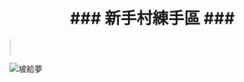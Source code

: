 <h1 align="center">### 新手村練手區 ###</h1>

<marquee direction="right" scrolldelay="60" class="position-absolute">
        <a href="https://guide.streetvoice.com/" target="_blank" data-ga-on="click" data-ga-event-category="click" data-ga-event-action="cat run">
            <img src="https://akstatic.streetvoice.com/asset/images/sv-cat.gif" width="20" height="28" border="0">
        </a>
    </marquee>

![坡給夢](https://www.sciencenews.org/wp-content/uploads/2020/05/052020_ts_scientific-words_feat-1028x579.jpg)
